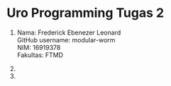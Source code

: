 # Uro Programming Tugas 2

1. Nama: Frederick Ebenezer Leonard  
   GitHub username: modular-worm  
   NIM: 16919378  
   Fakultas: FTMD  
   
2.



3.



